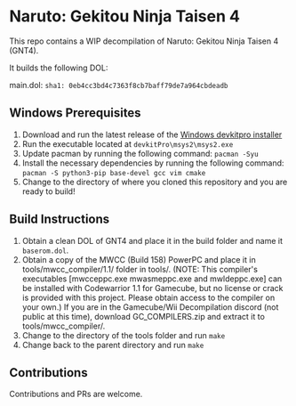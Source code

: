 # Naruto: Gekitou Ninja Taisen 4

This repo contains a WIP decompilation of Naruto: Gekitou Ninja Taisen 4 (GNT4).

It builds the following DOL:

main.dol: `sha1: 0eb4cc3bd4c7363f8cb7baff79de7a964cbdeadb`

## Windows Prerequisites

1. Download and run the latest release of the [Windows devkitpro installer](https://github.com/devkitPro/installer/releases)
2. Run the executable located at `devkitPro\msys2\msys2.exe`
3. Update pacman by running the following command: `pacman -Syu`
4. Install the necessary dependencies by running the following command: `pacman -S python3-pip base-devel gcc vim cmake`
5. Change to the directory of where you cloned this repository and you are ready to build!

## Build Instructions

1. Obtain a clean DOL of GNT4 and place it in the build folder and name it `baserom.dol`.
2. Obtain a copy of the MWCC (Build 158) PowerPC and place it in tools/mwcc_compiler/1.1/ folder in tools/. (NOTE: This compiler's executables [mwcceppc.exe mwasmeppc.exe and mwldeppc.exe] can be installed with Codewarrior 1.1 for Gamecube, but no license or crack is provided with this project. Please obtain access to the compiler on your own.) If you are in the Gamecube/Wii Decompilation discord (not public at this time), download GC_COMPILERS.zip and extract it to tools/mwcc_compiler/.
3. Change to the directory of the tools folder and run `make`
4. Change back to the parent directory and run `make`

## Contributions

Contributions and PRs are welcome.
